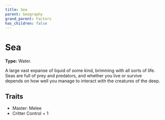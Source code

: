 ```yaml
---
title: Sea
parent: Geography
grand_parent: Factors
has_children: false
---
```


# Sea

**Type:** Water.

A large vast expanse of liquid of some kind, brimming with all sorts of life. Seas are full of prey and predators, and whether you live or survive depends on how well you manage to interact with the creatures of the deep.

## Traits

* Master: Melee
* Critter Control + 1
